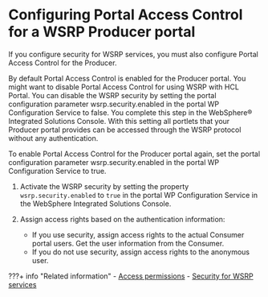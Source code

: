 # Configuring Portal Access Control for a WSRP Producer portal

If you configure security for WSRP services, you must also configure Portal Access Control for the Producer.

By default Portal Access Control is enabled for the Producer portal. You might want to disable Portal Access Control for using WSRP with HCL Portal. You can disable the WSRP security by setting the portal configuration parameter wsrp.security.enabled in the portal WP Configuration Service to false. You complete this step in the WebSphere® Integrated Solutions Console. With this setting all portlets that your Producer portal provides can be accessed through the WSRP protocol without any authentication.

To enable Portal Access Control for the Producer portal again, set the portal configuration parameter wsrp.security.enabled in the portal WP Configuration Service to true.

1.  Activate the WSRP security by setting the property `wsrp.security.enabled` to `true` in the portal WP Configuration Service in the WebSphere Integrated Solutions Console.

2.  Assign access rights based on the authentication information:

    -   If you use security, assign access rights to the actual Consumer portal users. Get the user information from the Consumer.
    -   If you do not use security, assign access rights to the anonymous user.


???+ info "Related information"
    - [Access permissions](../../../../../../../deploy_dx/manage/security/people/authorization/controlling_access/resources_roles/sec_acc_rights.md)
    - [Security for WSRP services](../../../planning_wsrp/wsrpc_secy.md)

